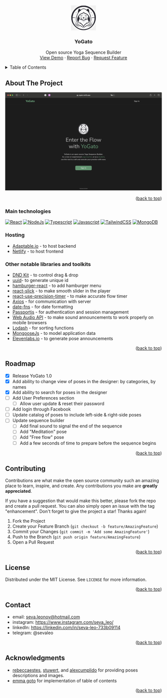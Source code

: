<!-- PROJECT LOGO -->
<br />
<div align="center">
  <a href="https://github.com/sevleo/YoGato">
    <img src="images/cat_logo.jpeg" alt="Logo" width="80" height="80">
  </a>

<h3 align="center">YoGato</h3>

  <p align="center">
    Open source Yoga Sequence Builder
    <br />
    <a href="https://yogato.netlify.app">View Demo</a>
    ·
    <a href="https://github.com/sevleo/YoGato/issues/new?labels=bug&template=bug-report---.md">Report Bug</a>
    ·
    <a href="https://github.com/sevleo/YoGato/issues/new?labels=enhancement&template=feature-request---.md">Request Feature</a>
  </p>
</div>

<!-- TABLE OF CONTENTS -->
<details>
  <summary>Table of Contents</summary>
  <ol>
    <li>
      <a href="#about-the-project">About The Project</a>
      <ul>
        <li><a href="#main-technologies">Main technologies</a></li>
        <li><a href="#hosting">Hosting</a></li>
        <li><a href="#other-notable-libraries-and-toolkits">Other notable libraries & toolkits</a></li>
      </ul>
    </li>
    <li><a href="#usage">Usage</a></li>
    <li><a href="#roadmap">Roadmap</a></li>
    <li><a href="#contributing">Contributing</a></li>
    <li><a href="#license">License</a></li>
    <li><a href="#contact">Contact</a></li>
    <li><a href="#acknowledgments">Acknowledgments</a></li>

  </ol>
</details>

<!-- ABOUT THE PROJECT -->

## About The Project

[![Product Name Screen Shot][product-screenshot]](https://yogato.netlify.app)

<p align="right">(<a href="#readme-top">back to top</a>)</p>

### Main technologies

[![React][React.js]][React-url]
[![NodeJs][Node.js]][Node-url]
[![Typescript][Typescript]][Typescript-url]
[![Javascript][Javascript]][Javascript-url]
[![TailwindCSS][TailwindCSS]][TailwindCSS-url]
[![MongoDB][MongoDB]][MongoDB-url]

### Hosting

- [Adaptable.io](https://adaptable.io/) - to host backend
- [Netlify](https://www.netlify.com) - to host frontend

### Other notable libraries and toolkits

- [DND Kit](https://dndkit.com/) - to control drag & drop
- [uuid](https://www.npmjs.com/package/uuid)- to generate unique id
- [hamburger-react](https://www.npmjs.com/package/hamburger-react) - to add hamburger menu
- [react-slick](https://react-slick.neostack.com/) - to make smooth slider in the player
- [react-use-precision-timer](https://www.npmjs.com/package/react-use-precision-timer) - to make accurate flow timer
- [Axios](https://axios-http.com/) - for communication with server
- [date-fns](https://date-fns.org) - for date formatting
- [Passportjs](http://www.passportjs.org/) - for authentication and session management
- [Web Audio API](https://developer.mozilla.org/en-US/docs/Web/API/Web_Audio_API) - to make sound announcements to work properly on mobile browsers
- [Lodash](https://lodash.com/) - for sorting functions
- [MongooseJs](https://mongoosejs.com/) - to model application data
- [Elevenlabs.io](https://elevenlabs.io/) - to generate pose announcements

<p align="right">(<a href="#readme-top">back to top</a>)</p>

<!-- USAGE EXAMPLES -->

<!-- ## Usage

Use this space to show useful examples of how a project can be used. Additional screenshots, code examples and demos work well in this space. You may also link to more resources.

_For more examples, please refer to the [Documentation](https://example.com)_

<p align="right">(<a href="#readme-top">back to top</a>)</p> -->

<!-- ROADMAP -->

## Roadmap

- [x] Release YoGato 1.0
- [x] Add ability to change view of poses in the designer: by categories, by names
- [x] Add ability to search for poses in the designer
- [ ] Add User Preferences section
  - [ ] Allow user update & reset their password
- [ ] Add login through Facebook
- [ ] Update catalog of poses to include left-side & right-side poses
- [ ] Update sequence builder
  - [ ] Add final sound to signal the end of the sequence
  - [ ] Add "Meditation" pose
  - [ ] Add "Free flow" pose
  - [ ] Add a few seconds of time to prepare before the sequence begins
  <!-- See the [open issues](https://github.com/github_username/repo_name/issues) for a full list of proposed features (and known issues). -->

<p align="right">(<a href="#readme-top">back to top</a>)</p>

<!-- CONTRIBUTING -->

## Contributing

Contributions are what make the open source community such an amazing place to learn, inspire, and create. Any contributions you make are **greatly appreciated**.

If you have a suggestion that would make this better, please fork the repo and create a pull request. You can also simply open an issue with the tag "enhancement".
Don't forget to give the project a star! Thanks again!

1. Fork the Project
2. Create your Feature Branch (`git checkout -b feature/AmazingFeature`)
3. Commit your Changes (`git commit -m 'Add some AmazingFeature'`)
4. Push to the Branch (`git push origin feature/AmazingFeature`)
5. Open a Pull Request

<p align="right">(<a href="#readme-top">back to top</a>)</p>

<!-- LICENSE -->

## License

Distributed under the MIT License. See `LICENSE` for more information.

<p align="right">(<a href="#readme-top">back to top</a>)</p>

<!-- CONTACT -->

## Contact

- email: seva.leonov@hotmail.com
- instagram: https://www.instagram.com/seva_leo/
- linkedIn: https://linkedin.com/in/seva-leo-733b09114
- telegram: @sevaleo

<p align="right">(<a href="#readme-top">back to top</a>)</p>

<!-- ACKNOWLEDGMENTS -->

## Acknowledgments

- [rebeccaestes](https://github.com/rebeccaestes/yoga_api), [stuwert](https://github.com/Stuwert/yoga-builder), and [alexcumplido](https://github.com/alexcumplido/yoga-api?tab=readme-ov-file) for providing poses descriptions and images.
- [emma goto](https://www.emgoto.com/react-table-of-contents/) for implementation of table of contents

<p align="right">(<a href="#readme-top">back to top</a>)</p>

<!-- MARKDOWN LINKS & IMAGES -->
<!-- https://www.markdownguide.org/basic-syntax/#reference-style-links -->

[product-screenshot]: images/screenshot.png
[React.js]: https://img.shields.io/badge/React-20232A?style=for-the-badge&logo=react&logoColor=61DAFB
[React-url]: https://reactjs.org/
[Node.js]: https://img.shields.io/badge/Node.js-20232A?style=for-the-badge&logo=nodedotjs&logoColor=#5FA04E
[Node-url]: https://nodejs.org/en
[Typescript]: https://img.shields.io/badge/Typescript-20232A?style=for-the-badge&logo=typescript&logoColor=#3178C6
[Typescript-url]: https://www.typescriptlang.org/
[Javascript]: https://img.shields.io/badge/Javascript-20232A?style=for-the-badge&logo=javascript&logoColor=#F7DF1E
[Javascript-url]: https://www.javascript.com/
[TailwindCSS]: https://img.shields.io/badge/tailwindcss-20232A?style=for-the-badge&logo=tailwindcss&logoColor=#06B6D4
[TailwindCSS-url]: https://tailwindcss.com/
[MongoDB]: https://img.shields.io/badge/mongodb-20232A?style=for-the-badge&logo=mongodb
[MongoDB-url]: https://www.mongodb.com/
